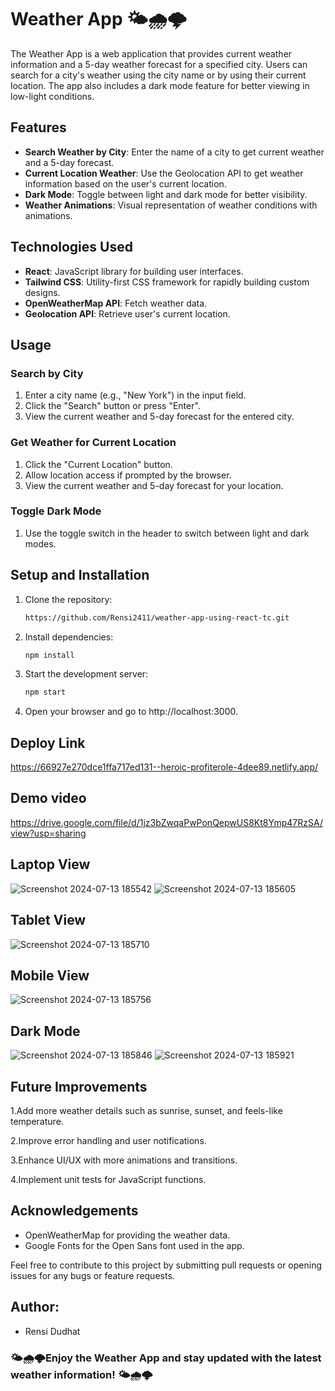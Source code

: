 # Weather App 🌤️🌧️🌩️

The Weather App is a web application that provides current weather information and a 5-day weather forecast for a specified city. Users can search for a city's weather using the city name or by using their current location. The app also includes a dark mode feature for better viewing in low-light conditions.

## Features

- **Search Weather by City**: Enter the name of a city to get current weather and a 5-day forecast.
- **Current Location Weather**: Use the Geolocation API to get weather information based on the user's current location.
- **Dark Mode**: Toggle between light and dark mode for better visibility.
- **Weather Animations**: Visual representation of weather conditions with animations.

## Technologies Used

- **React**: JavaScript library for building user interfaces.
- **Tailwind CSS**: Utility-first CSS framework for rapidly building custom designs.
- **OpenWeatherMap API**: Fetch weather data.
- **Geolocation API**: Retrieve user's current location.

## Usage

### Search by City

1. Enter a city name (e.g., "New York") in the input field.
2. Click the "Search" button or press "Enter".
3. View the current weather and 5-day forecast for the entered city.

### Get Weather for Current Location

1. Click the "Current Location" button.
2. Allow location access if prompted by the browser.
3. View the current weather and 5-day forecast for your location.

### Toggle Dark Mode

1. Use the toggle switch in the header to switch between light and dark modes.

## Setup and Installation

1. Clone the repository:
   ```bash
   https://github.com/Rensi2411/weather-app-using-react-tc.git

2. Install dependencies:
   ```bash
   npm install

3. Start the development server:
   ```bash
   npm start

4. Open your browser and go to http://localhost:3000.

## Deploy Link
https://66927e270dce1ffa717ed131--heroic-profiterole-4dee89.netlify.app/

## Demo video
https://drive.google.com/file/d/1jz3bZwqaPwPonQepwUS8Kt8Ymp47RzSA/view?usp=sharing

## Laptop View
![Screenshot 2024-07-13 185542](https://github.com/user-attachments/assets/1e7de3fa-1fd7-4cb9-a371-d99de4464ed2)
![Screenshot 2024-07-13 185605](https://github.com/user-attachments/assets/cc196846-990b-4362-b473-0f609b9565de)

## Tablet View
![Screenshot 2024-07-13 185710](https://github.com/user-attachments/assets/30129584-a7d5-4d93-98d7-1ed5d1a7108a)


## Mobile View
![Screenshot 2024-07-13 185756](https://github.com/user-attachments/assets/57b9ae3d-c9ef-46a1-ae1a-731ae4ebf2e5)

## Dark Mode
![Screenshot 2024-07-13 185846](https://github.com/user-attachments/assets/ea059a57-a9be-40af-9547-8a7a050dbc29)
![Screenshot 2024-07-13 185921](https://github.com/user-attachments/assets/fb12cdd0-999c-4bbf-a9e2-cd9cee83c982)



## Future Improvements

1.Add more weather details such as sunrise, sunset, and feels-like temperature.

2.Improve error handling and user notifications.

3.Enhance UI/UX with more animations and transitions.

4.Implement unit tests for JavaScript functions.

## Acknowledgements
- OpenWeatherMap for providing the weather data.
- Google Fonts for the Open Sans font used in the app.

Feel free to contribute to this project by submitting pull requests or opening issues for any bugs or feature requests.

## Author:
- Rensi Dudhat

### 🌤️🌧🌩️Enjoy the Weather App and stay updated with the latest weather information! 🌤️🌧🌩️
